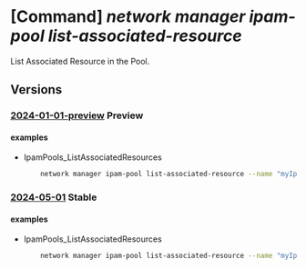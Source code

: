 # [Command] _network manager ipam-pool list-associated-resource_

List Associated Resource in the Pool.

## Versions

### [2024-01-01-preview](/Resources/mgmt-plane/L3N1YnNjcmlwdGlvbnMve30vcmVzb3VyY2Vncm91cHMve30vcHJvdmlkZXJzL21pY3Jvc29mdC5uZXR3b3JrL25ldHdvcmttYW5hZ2Vycy97fS9pcGFtcG9vbHMve30vbGlzdGFzc29jaWF0ZWRyZXNvdXJjZXM=/2024-01-01-preview.xml) **Preview**

<!-- mgmt-plane /subscriptions/{}/resourcegroups/{}/providers/microsoft.network/networkmanagers/{}/ipampools/{}/listassociatedresources 2024-01-01-preview -->

#### examples

- IpamPools_ListAssociatedResources
    ```bash
        network manager ipam-pool list-associated-resource --name "myIpamPool" --network-manager-name "myAVNM" --resource-group "myAVNMResourceGroup" --subscription "00000000-0000-0000-0000-000000000000"
    ```

### [2024-05-01](/Resources/mgmt-plane/L3N1YnNjcmlwdGlvbnMve30vcmVzb3VyY2Vncm91cHMve30vcHJvdmlkZXJzL21pY3Jvc29mdC5uZXR3b3JrL25ldHdvcmttYW5hZ2Vycy97fS9pcGFtcG9vbHMve30vbGlzdGFzc29jaWF0ZWRyZXNvdXJjZXM=/2024-05-01.xml) **Stable**

<!-- mgmt-plane /subscriptions/{}/resourcegroups/{}/providers/microsoft.network/networkmanagers/{}/ipampools/{}/listassociatedresources 2024-05-01 -->

#### examples

- IpamPools_ListAssociatedResources
    ```bash
        network manager ipam-pool list-associated-resource --name "myIpamPool" --network-manager-name "myAVNM" --resource-group "myAVNMResourceGroup" --subscription "00000000-0000-0000-0000-000000000000"
    ```
